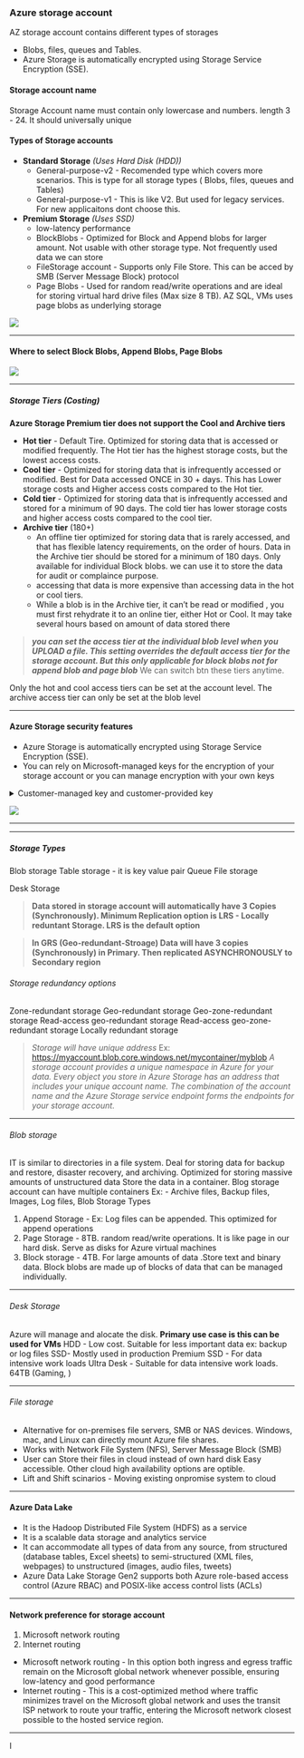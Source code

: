### Azure storage account
AZ storage account contains different types of storages
 - Blobs, files, queues and Tables.
 - Azure Storage is automatically encrypted using Storage Service Encryption (SSE).





#### Storage account name
Storage Account name must contain only lowercase and numbers. length 3 - 24.
It should universally unique

#### Types of Storage accounts
- **Standard Storage** *(Uses Hard Disk (HDD))*
    - General-purpose-v2 - Recomended type which covers more scenarios. This is type for all storage types ( Blobs, files, queues and Tables)
    - General-purpose-v1 - This is like V2. But used for legacy services. For new applicaitons dont choose this.
- **Premium Storage** *(Uses SSD)*
    - low-latency performance    
     - BlockBlobs - Optimized for Block and Append blobs for larger amount. Not usable with other storage type. Not frequently used data we can store
     - FileStorage account - Supports only File Store. This can be acced by SMB (Server Message Block) protocol
     - Page Blobs - Used for random read/write operations and are ideal for storing virtual hard drive files (Max size 8 TB). AZ SQL, VMs uses page blobs as underlying storage

![](../../../RefImagesPrivate/Azure/Azure-Storage-AccountTypes.jpg)

---
#### Where to select Block Blobs, Append Blobs, Page Blobs

![](../../../RefImagesPrivate/Azure/Azure_BlobTypes.jpg)

---
##### Storage Tiers (Costing)
**Azure Storage Premium tier does not support the Cool and Archive tiers**

* **Hot tier** -  Default Tire. Optimized for storing data that is accessed or modified frequently. The Hot tier has the highest storage costs, but the lowest access costs.
* **Cool tier** - Optimized for storing data that is infrequently accessed or modified. Best for Data accessed ONCE in 30 + days. This has Lower storage costs and Higher access costs compared to the Hot tier.
* **Cold tier** - Optimized for storing data that is infrequently accessed and stored for a minimum of 90 days. The cold tier has lower storage costs and higher access costs compared to the cool tier.
* **Archive tier** (180+)
  - An offline tier optimized for storing data that is rarely accessed, and that has flexible latency requirements, on the order of hours. Data in the Archive tier should be stored for a minimum of 180 days. Only available for individual Block blobs. we can use it to store the data for audit or complaince purpose.
  * accessing that data is more expensive than accessing data in the hot or cool tiers.
  * While a blob is in the Archive tier, it can’t be read or modified , you must first rehydrate it to an online tier, either Hot or Cool. It may take several hours based on amount of data stored there

>***you can set the access tier at the individual blob level when you UPLOAD a file. This setting overrides the default access tier for the storage account. But this only applicable for block blobs not for append blob and page blob***
>We can switch btn these tiers anytime.

Only the hot and cool access tiers can be set at the account level.
The archive access tier can only be set at the blob level

---
#### Azure Storage security features
- Azure Storage is automatically encrypted using Storage Service Encryption (SSE).
- You can rely on Microsoft-managed keys for the encryption of your storage account or you can manage encryption with your own keys


<details>
   <summary>Customer-managed key and  customer-provided key</summary>

[Ref: More](https://learn.microsoft.com/en-us/training/modules/explore-azure-blob-storage/4-blob-storage-security)

- You can specify a customer-managed key to use for encrypting and decrypting all data in the storage account. A customer-managed key is used to encrypt all data in all services in your storage account.

- You can specify a customer-provided key on Blob storage operations. A client making a read or write request against Blob storage can include an encryption key on the request for granular control over how blob data is encrypted and decrypted.
  </details>


![](../../../RefImagesPrivate/Azure/AzureStorage_Security.jpg)


---
---
##### Storage Types
Blob storage
Table storage - it is key value pair
Queue
File storage

Desk Storage

>**Data stored in storage account will automatically have 3 Copies (Synchronously). Minimum Replication option is LRS - Locally reduntant Storage. LRS is the default option**


> **In GRS (Geo-redundant-Stroage) Data will have 3 copies (Synchronously) in Primary. Then replicated ASYNCHRONOUSLY to Secondary region**
###### Storage redundancy options
Zone-redundant storage
Geo-redundant storage
Geo-zone-redundant storage
Read-access geo-redundant storage
Read-access geo-zone-redundant storage
Locally redundant storage


>*Storage will have unique address*
Ex: https://myaccount.blob.core.windows.net/mycontainer/myblob
>*A storage account provides a unique namespace in Azure for your data. Every object you store in Azure Storage has an address that includes your unique account name. The combination of the account name and the Azure Storage service endpoint forms the endpoints for your storage account.*

---

###### Blob storage
IT is similar to directories in a file system.
Deal for storing data for backup and restore, disaster recovery, and archiving.
Optimized for storing massive amounts of unstructured data
Store the data in a container. Blog storage account can have multiple containers
Ex: - Archive files, Backup files, Images, Log files,
Blob Storage Types
1. Append Storage - Ex: Log files can be appended. This optimized for append operations
2. Page Storage - 8TB. random read/write operations. It is like page in our hard disk. Serve as disks for Azure virtual machines
3. Block storage - 4TB. For large amounts of data .Store text and binary data. Block blobs are made up of blocks of data that can be managed individually.


---
###### Desk Storage
Azure will manage and alocate the disk.
**Primary use case is this can be used for VMs**
HDD - Low cost. Suitable for less important data ex: backup or log files
SSD- Mostly used in production
Premium SSD - For data intensive work loads
Ultra Desk - Suitable for data intensive work loads. 64TB (Gaming, )

---

###### File storage
- Alternative for on-premises file servers, SMB or NAS devices. Windows, mac, and Linux can directly mount Azure file shares.
- Works with Network File System (NFS), Server Message Block (SMB)
- User can Store their files in cloud instead of own hard disk
Easy accessible. Other cloud high availability options are optible.
- Lift and Shift scinarios - Moving existing onpromise system to cloud


---
#### Azure Data Lake
- It is the Hadoop Distributed File System (HDFS) as a service
- It is a scalable data storage and analytics service
- It can accommodate all types of data from any source, from structured (database tables, Excel sheets) to semi-structured (XML files, webpages) to unstructured (images, audio files, tweets)
- Azure Data Lake Storage Gen2 supports both Azure role-based access control (Azure RBAC) and POSIX-like access control lists (ACLs)
---

#### Network preference for storage account
1. Microsoft network routing
2. Internet routing
- Microsoft network routing - In this option both ingress and egress traffic remain on the Microsoft global network whenever possible, ensuring low-latency and good performance
-  Internet routing - This is a cost-optimized method where traffic minimizes travel on the Microsoft global network and uses the transit ISP network to route your traffic, entering the Microsoft network closest possible to the hosted service region.

---
I
